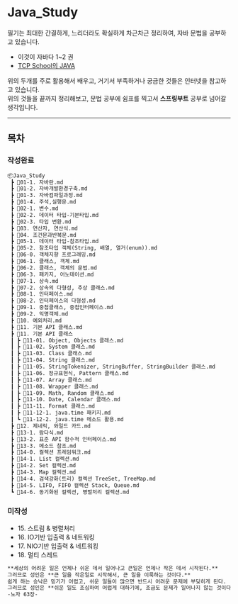 # Java_Study

필기는 최대한 간결하게, 느리더라도 확실하게 차근차근 정리하여, 자바 문법을 공부하고 있습니다.

- 이것이 자바다 1~2 권
- [TCP School의 JAVA](http://tcpschool.com/java/intro)

위의 두개를 주로 활용해서 배우고, 거기서 부족하거나 궁금한 것들은 인터넷을 참고하고 있습니다.    
위의 것들을 끝까지 정리해보고, 문법 공부에 쉼표를 찍고서 **스프링부트** 공부로 넘어갈 생각입니다.

---

## 목차

### 작성완료
```markdown
📦Java_Study
 ┣ 📜01-1. 자바란.md
 ┣ 📜01-2. 자바개발환경구축.md
 ┣ 📜01-3. 자바컴파일과정.md
 ┣ 📜01-4. 주석,실행문.md
 ┣ 📜02-1. 변수.md
 ┣ 📜02-2. 데이터 타입-기본타입.md
 ┣ 📜02-3. 타입 변환.md
 ┣ 📜03. 연산자, 연산식.md
 ┣ 📜04. 조건문과반복문.md
 ┣ 📜05-1. 데이터 타입-참조타입.md
 ┣ 📜05-2. 참조타입 객체(String, 배열, 열거(enum)).md
 ┣ 📜06-0. 객체지향 프로그래밍.md
 ┣ 📜06-1. 클래스, 객체.md
 ┣ 📜06-2. 클래스, 객체의 문법.md
 ┣ 📜06-3. 패키지, 어노테이션.md
 ┣ 📜07-1. 상속.md
 ┣ 📜07-2. 상속의 다형성, 추상 클래스.md
 ┣ 📜08-1. 인터페이스.md
 ┣ 📜08-2. 인터페이스의 다형성.md
 ┣ 📜09-1. 중첩클래스, 중첩인터페이스.md
 ┣ 📜09-2. 익명객체.md
 ┣ 📜10. 예외처리.md
 ┣ 📜11. 기본 API 클래스.md
 ┣ 📂11. 기본 API 클래스
 ┃ ┣ 📜11-01. Object, Objects 클래스.md
 ┃ ┣ 📜11-02. System 클래스.md
 ┃ ┣ 📜11-03. Class 클래스.md
 ┃ ┣ 📜11-04. String 클래스.md
 ┃ ┣ 📜11-05. StringTokenizer, StringBuffer, StringBuilder 클래스.md
 ┃ ┣ 📜11-06. 정규표현식, Pattern 클래스.md
 ┃ ┣ 📜11-07. Array 클래스.md
 ┃ ┣ 📜11-08. Wrapper 클래스.md
 ┃ ┣ 📜11-09. Math, Random 클래스.md
 ┃ ┣ 📜11-10. Date, Calendar 클래스.md
 ┃ ┣ 📜11-11. Format 클래스.md
 ┃ ┣ 📜11-12-1. java.time 패키지.md
 ┃ ┗ 📜11-12-2. java.time 메소드 활용.md
 ┣ 📜12. 제네릭, 와일드 카드.md
 ┣ 📜13-1. 람다식.md
 ┣ 📜13-2. 표준 API 함수적 인터페이스.md
 ┣ 📜13-3. 메소드 참조.md
 ┣ 📜14-0. 컬렉션 프레임워크.md
 ┣ 📜14-1. List 컬렉션.md
 ┣ 📜14-2. Set 컬렉션.md
 ┣ 📜14-3. Map 컬렉션.md
 ┣ 📜14-4. 검색강화(트리) 컬렉션 TreeSet, TreeMap.md
 ┣ 📜14-5. LIFO, FIFO 컬렉션 Stack, Queue.md
 ┗ 📜14-6. 동기화된 컬렉션, 병렬처리 컬렉션.md
```

### 미작성 
- 15\. 스트림 & 병렬처리
- 16\. IO기반 입출력 & 네트워킹
- 17\. NIO기반 입출력 & 네트워킹
- 18\. 멀티 스레드

```markdown
**세상의 어려운 일은 언제나 쉬운 데서 일어나고 큰일은 언제나 작은 데서 시작된다.**  
그러므로 성인은 **큰 일을 작은일로 시작해서, 큰 일을 이룩하는 것이다.**  
쉽게 하는 승낙은 믿기가 어렵고, 쉬운 일들이 많으면 반드시 어려운 문제에 부딪히게 된다.  
그러므로 성인은 **쉬운 일도 조심하여 어렵게 대하기에, 조금도 문제가 일어나지 않는 것이다.**  
-노자 63장-
```